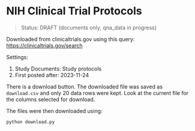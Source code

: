 # NIH Clinical Trial Protocols


> Status: DRAFT (documents only, qna_data in progress)

Downloaded from clinicaltrials.gov using this query: https://clinicaltrials.gov/search

Settings: 
1. Study Documents: Study protocols 
2. First posted after: 2023-11-24 

There is a download button. The downloaded file was saved as `download.csv` and only 20 data rows were kept. Look at the current file for the columns selected for download.

The files were then downloaded using:

`python download.py`
